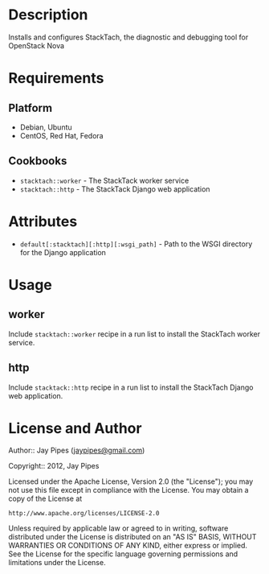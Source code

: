 Description
===========

Installs and configures StackTach, the diagnostic and debugging tool for OpenStack Nova

Requirements
============

Platform
--------

* Debian, Ubuntu
* CentOS, Red Hat, Fedora

Cookbooks
---------

* `stacktach::worker` - The StackTack worker service
* `stacktach::http` - The StackTack Django web application

Attributes
==========

* `default[:stacktach][:http][:wsgi_path]` - Path to the WSGI directory for the Django application

Usage
=====

worker
------

Include `stacktach::worker` recipe in a run list to install the StackTach worker service.

http
----

Include `stacktack::http` recipe in a run list to install the StackTach Django web application.

License and Author
==================

Author:: Jay Pipes (<jaypipes@gmail.com>)

Copyright:: 2012, Jay Pipes

Licensed under the Apache License, Version 2.0 (the "License");
you may not use this file except in compliance with the License.
You may obtain a copy of the License at

    http://www.apache.org/licenses/LICENSE-2.0

Unless required by applicable law or agreed to in writing, software
distributed under the License is distributed on an "AS IS" BASIS,
WITHOUT WARRANTIES OR CONDITIONS OF ANY KIND, either express or implied.
See the License for the specific language governing permissions and
limitations under the License.
